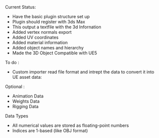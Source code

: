 Current Status:

- Have the basic plugin structure set up
- Plugin should register with 3ds Max
- This output a textfile with the 3d Infornation
- Added vertex normals export
- Added UV coordinates
- Added material information
- Added object names and hierarchy
- Made the 3D Object Compatible with UE5

To do :

- Custom importer read file format and intrept the data to convert it into UE asset data:

Optional :

- Animation Data
- Weights Data
- Rigging Data

Data Types

- All numerical values are stored as floating-point numbers
- Indices are 1-based (like OBJ format)
